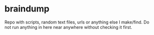 # braindump
Repo with scripts, random text files, urls or anything else I make/find. Do not run anything in here near anywhere without checking it first.
